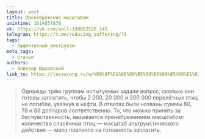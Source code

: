 ```yaml
---
layout: post
title: Пренебрежение масштабом
unixtime: 1614857878
vk: https://vk.com/wall-199052526_143
telegram: https://t.me/reducing_suffering/79
tags:
  - эффективный_альтруизм
meta_tags:
  - статьи
authors:
  - Элиезер Юдковский
link_to: https://lesswrong.ru/w/%D0%9F%D1%80%D0%B5%D0%BD%D0%B5%D0%B1%D1%80%D0%B5%D0%B6%D0%B5%D0%BD%D0%B8%D0%B5_%D0%BC%D0%B0%D1%81%D1%88%D1%82%D0%B0%D0%B1%D0%BE%D0%BC
---
```

>Однажды трём группам испытуемых задали вопрос, сколько они готовы заплатить, чтобы 2 000, 20 000 и 200 000 перелётных птиц не погибли, увязнув в нефти. В ответах были названы суммы 80, 78 и 88 долларов соответственно. То, что можно принять за бесчувственность, называется пренебрежением масштабом: количество спасённых птиц — масштаб альтруистического действия — мало повлияло на готовность заплатить.
